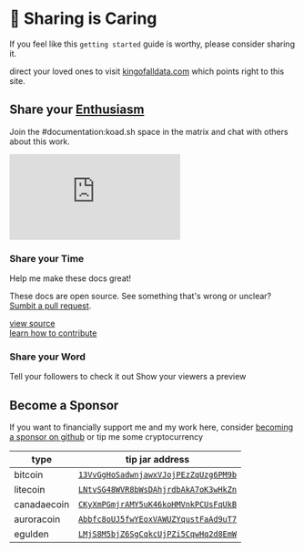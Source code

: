 # 🤗 Sharing is Caring

If you feel like this `getting started` guide is worthy, please consider sharing it. 

direct your loved ones to visit [kingofalldata.com](https://kingofalldata.com) which points right to this site.

## Share your [Enthusiasm](https://www.youtube.com/watch?v=9vz06QO3UkQ)

Join the #documentation:koad.sh space in the matrix and chat with others about this work.

[![Matrix](https://img.shields.io/matrix/documentation:koad.sh?label=documentation:koad.sh&logo=matrix&server_fqdn=matrix.koad.sh)](https://matrix.to/#/#documentation:koad.sh?via=koad.sh)


### Share your Time

Help me make these docs great!

These docs are open source.  See something that's wrong or unclear?  [Sumbit a pull request](https://github.com/koad/documentation/).

[view source](https://github.com/koad/documentation/)  
[learn how to contribute](https://github.com/koad/documentation/blob/main/CONTRIBUTING.md)  

### Share your Word

Tell your followers to check it out
Show your viewers a preview

## Become a Sponsor

If you want to financially support me and my work here, consider [becoming a sponsor on github](https://github.com/sponsors/koad) or tip me some cryptocurrency

| type | tip jar address | 
| ---- | ---- | 
| bitcoin | [`13VvGgHoSadwnjawxVJojPEzZqUzg6PM9b`](https://qr.ourcoin.ca/13VvGgHoSadwnjawxVJojPEzZqUzg6PM9b) |
| litecoin | [`LNtvSG48WVR8bWsDAhjrdbAkA7oK3wHkZn`](https://qr.ourcoin.ca/LNtvSG48WVR8bWsDAhjrdbAkA7oK3wHkZn) |
| canadaecoin | [`CKyXmPGmjrAMY5uK46koHMVnkPCUsFqUkB`](https://qr.ourcoin.ca/CKyXmPGmjrAMY5uK46koHMVnkPCUsFqUkB) |
| auroracoin | [`Abbfc8oUJ5fwYEoxVAWUZYqustFaAd9uT7`](https://qr.ourcoin.ca/Abbfc8oUJ5fwYEoxVAWUZYqustFaAd9uT7) 
| egulden | [`LMjS8M5bjZ6SgCqkcUjPZi5CqwHq2d8EmW`](https://qr.ourcoin.ca/LMjS8M5bjZ6SgCqkcUjPZi5CqwHq2d8EmW) |

